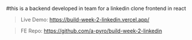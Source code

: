 #this is a backend developed in team for a linkedin clone frontend in react

> Live Demo: https://build-week-2-linkedin.vercel.app/

> FE Repo: https://github.com/a-pyro/build-week-2-linkedin
